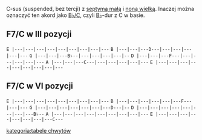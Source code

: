 C-sus (suspended, bez tercji) z [septymą małą](septyma_mała "wikilink")
i [noną wielką](nona_wielka "wikilink"). Inaczej można oznaczyć ten
akord jako [B♭/C](B♭/C "wikilink"), czyli [B♭](B♭ "wikilink")-dur z C w
basie.

## F7/C w III pozycji

`E |---|---|---|---|---|---|---|---|---`
`B |---|---|---D---|---|---|---|---|---`
`G |---|---|---B♭--|---|---|---|---|--`
`D |---|---|---F---|---|---|---|---|---`
`A |---|---|---C---|---|---|---|---|---`
`E |---|---|---|---|---|---|---|---|---`

## F7/C w VI pozycji

`E |---|---|---|---|---|---|---|---|---`
`B |---|---|---|---|---|---F---|---|---`
`G |---|---|---|---|---|---|---D---|--`
`D |---|---|---|---|---|---|---|---B♭--`
`A |---|---|---|---|---|---|---|---|---`
`E |---|---|---|---|---|---|---|---C---`

[kategoria:tabele chwytów](kategoria:tabele_chwytów "wikilink")
